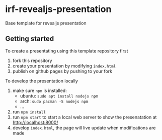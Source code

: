 # irf-revealjs-presentation

Base template for revealjs presentation

## Getting started

To create a presentating using this template repository first

1. fork this repository
2. create your presentation by modifying `index.html`
3. publish on github pages by pushing to your fork

To develop the presentation locally

1. make sure `npm` is installed:
    * ubuntu: `sudo apt install nodejs npm`
    * arch: `sudo pacman -S nodejs npm`
    * ...
2. run `npm install`
3. run `npm start` to start a local web server to show the presenatation at 
[http://localhost:8000/](http://localhost:8000/)
4. develop `index.html`, the page will live update when modifications are made